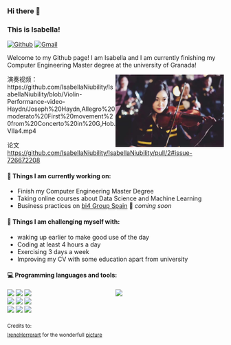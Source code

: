 ### Hi there 👋 
### This is Isabella!

[![Github](https://img.shields.io/badge/-Github-000?style=flat&logo=Github&logoColor=white)](https://github.com/IsabellaNiubility)
[![Gmail](https://img.shields.io/badge/-Gmail-c14438?style=flat&logo=Gmail&logoColor=white)](mailto:bylovetoday@gmail.com)

Welcome to my Github page! I am Isabella and I am currently finishing my Computer Engineering Master degree at the university of Granada!  

<img align="right" alt="img" src="https://github.com/IsabellaNiubility/FernandoRoldan93/blob/new-pull-request/photo.jpg" width="50%" height="auto" />
演奏视频：
https://github.com/IsabellaNiubility/IsabellaNiubility/blob/Violin-Performance-video-Haydn/Joseph%20Haydn,Allegro%20moderato%20First%20movement%20from%20Concerto%20in%20G,Hob.VIIa4.mp4

论文
https://github.com/IsabellaNiubility/IsabellaNiubility/pull/2#issue-726672208
#### 🌱 Things I am currently working on: 
- Finish my Computer Engineering Master Degree  
- Taking online courses about Data Science and Machine Learning 
- Business practices on [bi4 Group Spain](https://github.com/bi4group) 🚀 *coming soon*

#### :muscle: Things I am challenging myself with:
- waking up earlier to make good use of the day
- Coding at least 4 hours a day
- Exercising 3 days a week
- Improving my CV with some education apart from university

#### :computer: Programming languages and tools: 
<p>
	<img width="50%" align="right" src="https://github-readme-stats.vercel.app/api?username=FernandoRoldan93&show_icons=true&hide_border=true" />

<code><img width="10%" src="https://www.vectorlogo.zone/logos/java/java-ar21.svg"></code>
<code><img width="10%" src="https://www.vectorlogo.zone/logos/python/python-ar21.svg"></code>
<code><img width="8%" src="https://www.vectorlogo.zone/logos/r-project/r-project-icon.svg"></code>
<br />
<code><img width="10%" src="https://www.vectorlogo.zone/logos/pocoo_flask/pocoo_flask-ar21.svg"></code>
<code><img width="10%" src="https://www.vectorlogo.zone/logos/mysql/mysql-ar21.svg"></code>
<code><img width="10%" src="https://www.vectorlogo.zone/logos/mongodb/mongodb-ar21.svg"></code>
<br />
<code><img width="10%" src="https://www.vectorlogo.zone/logos/apache_spark/apache_spark-ar21.svg"></code>
<code><img width="10%" src="https://www.vectorlogo.zone/logos/apache_hadoop/apache_hadoop-ar21.svg"></code>
<code><img width="10%" src="https://www.vectorlogo.zone/logos/git-scm/git-scm-ar21.svg"></code>
</p>

<sub>Credits to: <br/>[IreneHerrerart](https://www.artstation.com/ireneherrera) for the wonderfull [picture](https://github.com/FernandoRoldan93/FernandoRoldan93/blob/master/cover_image.jpg)</sub>
